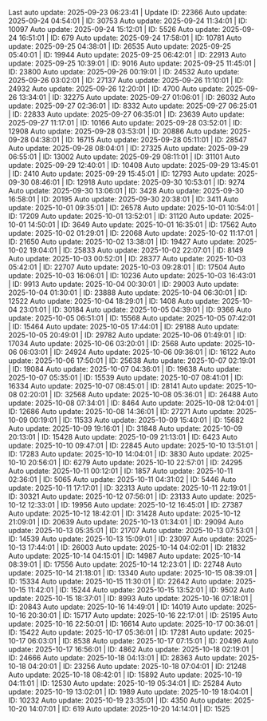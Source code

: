 Last auto update: 2025-09-23 06:23:41 | Update ID: 22366
Auto update: 2025-09-24 04:54:01 | ID: 30753
Auto update: 2025-09-24 11:34:01 | ID: 10097
Auto update: 2025-09-24 15:12:01 | ID: 5526
Auto update: 2025-09-24 16:51:01 | ID: 679
Auto update: 2025-09-24 17:58:01 | ID: 10781
Auto update: 2025-09-25 04:38:01 | ID: 26535
Auto update: 2025-09-25 05:40:01 | ID: 19944
Auto update: 2025-09-25 06:42:01 | ID: 22913
Auto update: 2025-09-25 10:39:01 | ID: 9016
Auto update: 2025-09-25 11:45:01 | ID: 23800
Auto update: 2025-09-26 00:19:01 | ID: 24532
Auto update: 2025-09-26 03:02:01 | ID: 27137
Auto update: 2025-09-26 11:10:01 | ID: 24932
Auto update: 2025-09-26 12:20:01 | ID: 4700
Auto update: 2025-09-26 13:34:01 | ID: 32275
Auto update: 2025-09-27 01:06:01 | ID: 26032
Auto update: 2025-09-27 02:36:01 | ID: 8332
Auto update: 2025-09-27 06:25:01 | ID: 22833
Auto update: 2025-09-27 06:35:01 | ID: 23639
Auto update: 2025-09-27 11:17:01 | ID: 10166
Auto update: 2025-09-28 03:52:01 | ID: 12908
Auto update: 2025-09-28 03:53:01 | ID: 20886
Auto update: 2025-09-28 04:38:01 | ID: 16715
Auto update: 2025-09-28 05:11:01 | ID: 28547
Auto update: 2025-09-28 08:04:01 | ID: 27325
Auto update: 2025-09-29 06:55:01 | ID: 13002
Auto update: 2025-09-29 08:11:01 | ID: 31101
Auto update: 2025-09-29 12:40:01 | ID: 10408
Auto update: 2025-09-29 13:45:01 | ID: 2410
Auto update: 2025-09-29 15:45:01 | ID: 12793
Auto update: 2025-09-30 08:46:01 | ID: 12918
Auto update: 2025-09-30 10:53:01 | ID: 9274
Auto update: 2025-09-30 13:06:01 | ID: 3428
Auto update: 2025-09-30 16:58:01 | ID: 20195
Auto update: 2025-09-30 20:38:01 | ID: 3411
Auto update: 2025-10-01 09:35:01 | ID: 26578
Auto update: 2025-10-01 10:54:01 | ID: 17209
Auto update: 2025-10-01 13:52:01 | ID: 31120
Auto update: 2025-10-01 14:50:01 | ID: 3649
Auto update: 2025-10-01 16:35:01 | ID: 17562
Auto update: 2025-10-02 01:29:01 | ID: 22068
Auto update: 2025-10-02 11:17:01 | ID: 21650
Auto update: 2025-10-02 13:38:01 | ID: 19427
Auto update: 2025-10-02 19:04:01 | ID: 25833
Auto update: 2025-10-02 22:07:01 | ID: 8149
Auto update: 2025-10-03 00:52:01 | ID: 28377
Auto update: 2025-10-03 05:42:01 | ID: 22707
Auto update: 2025-10-03 09:28:01 | ID: 17504
Auto update: 2025-10-03 16:06:01 | ID: 10236
Auto update: 2025-10-03 16:43:01 | ID: 9913
Auto update: 2025-10-04 00:30:01 | ID: 29003
Auto update: 2025-10-04 01:30:01 | ID: 23888
Auto update: 2025-10-04 06:30:01 | ID: 12522
Auto update: 2025-10-04 18:29:01 | ID: 1408
Auto update: 2025-10-04 23:01:01 | ID: 30184
Auto update: 2025-10-05 04:39:01 | ID: 9366
Auto update: 2025-10-05 06:51:01 | ID: 15568
Auto update: 2025-10-05 07:42:01 | ID: 15464
Auto update: 2025-10-05 17:44:01 | ID: 29188
Auto update: 2025-10-05 20:49:01 | ID: 29782
Auto update: 2025-10-06 01:49:01 | ID: 17034
Auto update: 2025-10-06 03:20:01 | ID: 2568
Auto update: 2025-10-06 06:03:01 | ID: 24924
Auto update: 2025-10-06 09:36:01 | ID: 16122
Auto update: 2025-10-06 17:50:01 | ID: 25638
Auto update: 2025-10-07 02:19:01 | ID: 19084
Auto update: 2025-10-07 04:36:01 | ID: 19638
Auto update: 2025-10-07 05:35:01 | ID: 15539
Auto update: 2025-10-07 08:41:01 | ID: 16334
Auto update: 2025-10-07 08:45:01 | ID: 28141
Auto update: 2025-10-08 02:20:01 | ID: 32568
Auto update: 2025-10-08 05:36:01 | ID: 26488
Auto update: 2025-10-08 07:34:01 | ID: 8464
Auto update: 2025-10-08 12:04:01 | ID: 12686
Auto update: 2025-10-08 14:36:01 | ID: 27271
Auto update: 2025-10-09 00:19:01 | ID: 11533
Auto update: 2025-10-09 15:40:01 | ID: 15682
Auto update: 2025-10-09 19:16:01 | ID: 31848
Auto update: 2025-10-09 20:13:01 | ID: 15428
Auto update: 2025-10-09 21:13:01 | ID: 6423
Auto update: 2025-10-10 09:47:01 | ID: 22845
Auto update: 2025-10-10 13:51:01 | ID: 17283
Auto update: 2025-10-10 14:04:01 | ID: 3830
Auto update: 2025-10-10 20:56:01 | ID: 6279
Auto update: 2025-10-10 22:57:01 | ID: 24295
Auto update: 2025-10-11 00:12:01 | ID: 1857
Auto update: 2025-10-11 02:36:01 | ID: 5065
Auto update: 2025-10-11 04:31:02 | ID: 5446
Auto update: 2025-10-11 17:17:01 | ID: 32313
Auto update: 2025-10-11 22:19:01 | ID: 30321
Auto update: 2025-10-12 07:56:01 | ID: 23133
Auto update: 2025-10-12 12:33:01 | ID: 19956
Auto update: 2025-10-12 16:45:01 | ID: 27387
Auto update: 2025-10-12 18:42:01 | ID: 31428
Auto update: 2025-10-12 21:09:01 | ID: 20639
Auto update: 2025-10-13 01:34:01 | ID: 29094
Auto update: 2025-10-13 05:35:01 | ID: 21707
Auto update: 2025-10-13 07:53:01 | ID: 14539
Auto update: 2025-10-13 15:09:01 | ID: 23097
Auto update: 2025-10-13 17:44:01 | ID: 26003
Auto update: 2025-10-14 04:02:01 | ID: 21832
Auto update: 2025-10-14 04:15:01 | ID: 14987
Auto update: 2025-10-14 08:39:01 | ID: 17556
Auto update: 2025-10-14 12:23:01 | ID: 22748
Auto update: 2025-10-14 21:18:01 | ID: 13340
Auto update: 2025-10-15 08:39:01 | ID: 15334
Auto update: 2025-10-15 11:30:01 | ID: 22642
Auto update: 2025-10-15 11:42:01 | ID: 15244
Auto update: 2025-10-15 13:52:01 | ID: 9502
Auto update: 2025-10-15 18:37:01 | ID: 8993
Auto update: 2025-10-16 07:18:01 | ID: 20843
Auto update: 2025-10-16 14:49:01 | ID: 14019
Auto update: 2025-10-16 20:30:01 | ID: 15717
Auto update: 2025-10-16 22:17:01 | ID: 25195
Auto update: 2025-10-16 22:50:01 | ID: 16614
Auto update: 2025-10-17 00:36:01 | ID: 15422
Auto update: 2025-10-17 05:36:01 | ID: 17281
Auto update: 2025-10-17 06:03:01 | ID: 8538
Auto update: 2025-10-17 07:15:01 | ID: 20496
Auto update: 2025-10-17 16:56:01 | ID: 4862
Auto update: 2025-10-18 02:19:01 | ID: 24666
Auto update: 2025-10-18 04:13:01 | ID: 28363
Auto update: 2025-10-18 04:20:01 | ID: 23256
Auto update: 2025-10-18 07:04:01 | ID: 21248
Auto update: 2025-10-18 08:42:01 | ID: 15892
Auto update: 2025-10-19 04:11:01 | ID: 12530
Auto update: 2025-10-19 05:34:01 | ID: 25284
Auto update: 2025-10-19 13:02:01 | ID: 1989
Auto update: 2025-10-19 18:04:01 | ID: 10232
Auto update: 2025-10-19 23:35:01 | ID: 4350
Auto update: 2025-10-20 14:07:01 | ID: 619
Auto update: 2025-10-20 14:14:01 | ID: 1525
